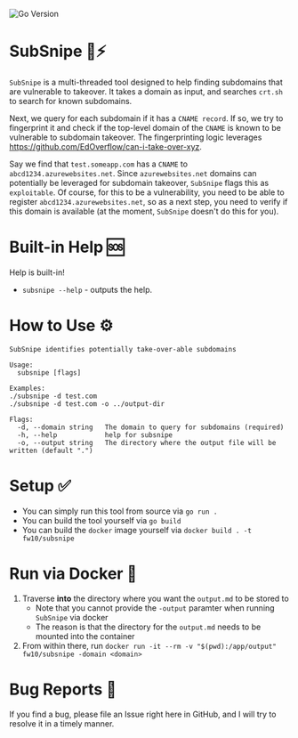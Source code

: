 ![Go Version](https://img.shields.io/github/go-mod/go-version/dub-flow/subsnipe)

# SubSnipe 🚀⚡

`SubSnipe` is a multi-threaded tool designed to help finding subdomains that are vulnerable to takeover. It takes a domain as input, and searches `crt.sh` to search for known subdomains.

Next, we query for each subdomain if it has a `CNAME record`. If so, we try to fingerprint it and check if the top-level domain of the `CNAME` is known to be vulnerable to subdomain takeover. The fingerprinting logic leverages https://github.com/EdOverflow/can-i-take-over-xyz.

Say we find that `test.someapp.com` has a `CNAME` to `abcd1234.azurewebsites.net`. Since `azurewebsites.net` domains can potentially be leveraged for subdomain takeover, `SubSnipe` flags this as `exploitable`. Of course, for this to be a vulnerability, you need to be able to register `abcd1234.azurewebsites.net`, so as a next step, you need to verify if this domain is available (at the moment, `SubSnipe` doesn't do this for you).

# Built-in Help 🆘

Help is built-in!

- `subsnipe --help` - outputs the help.

# How to Use ⚙

```text
SubSnipe identifies potentially take-over-able subdomains

Usage:
  subsnipe [flags]

Examples:
./subsnipe -d test.com
./subsnipe -d test.com -o ../output-dir

Flags:
  -d, --domain string   The domain to query for subdomains (required)
  -h, --help            help for subsnipe
  -o, --output string   The directory where the output file will be written (default ".")
```

# Setup ✅

- You can simply run this tool from source via `go run .` 
- You can build the tool yourself via `go build`
- You can build the `docker` image yourself via `docker build . -t fw10/subsnipe`

# Run via Docker 🐳

1. Traverse **into** the directory where you want the `output.md` to be stored to 
    - Note that you cannot provide the `-output` paramter when running `SubSnipe` via docker
    - The reason is that the directory for the `output.md` needs to be mounted into the container
2. From within there, run `docker run -it --rm -v "$(pwd):/app/output" fw10/subsnipe -domain <domain>`

# Bug Reports 🐞

If you find a bug, please file an Issue right here in GitHub, and I will try to resolve it in a timely manner.